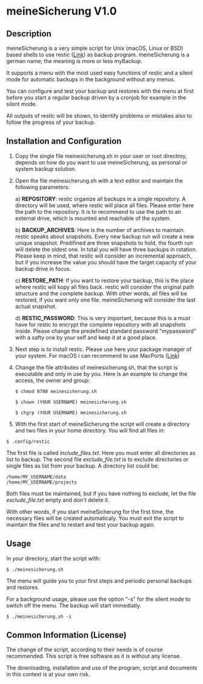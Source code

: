 # meineSicherung V1.0

## Description

meineSicherung is a very simple script for Unix (macOS, Linux or BSD) based shells to use restic ([Link](https://github.com/restic/restic)) as backup program. meineSicherung is a german name, the meaning is more or less myBackup.

It supports a menu with the most used easy functions of restic and a silent mode for automatic backups in the background without any menus.

You can configure and test your backup and restores with the menu at first before you start a regular backup driven by a cronjob for example in the silent mode.

All outputs of restic will be shown, to identify problems or mistakes also to follow the progress of your backup.

## Installation and Configuration

1. Copy the single file meinesicherung.sh in your user or root directroy, depends on how do you want to use meineSicherung, as personal or system backup solution. 

2. Open the file meinesicherung.sh with a text editor and maintain the following parameters:

    a) **REPOSITORY**: restic organize all backups in a single repository. A directory will be used, where restic will place all files. Please enter here the path to the repository. It is to recommend to use the path to an external drive, which is mounted and reachable of the system.

    b) **BACKUP_ARCHIVES**: Here is the number of archives to maintain. restic speaks about snapshots. Every new backup run will create a new unique snapshot. Predifined are three snapshots to hold, the fourth run will delete the oldest one. In total you will have three backups in rotation. Please keep in mind, that restic will consider an incremental approach, but if you increase the value you should have the target capacity of your backup drive in focus.

    c) **RESTORE_PATH**: If you want to restore your backup, this is the place where restic will kopy all files back. restic will consider the original path structure and the complete backup. With other words, all files will be restored, if you want only one file. meineSicherung will consider the last actual snapshot.

    d) **RESTIC_PASSWORD**: This is very important, because this is a must have for restic to encrypt the complete repository with all snapshots inside. Please change the predefined standard password "mypassword" with a safty one by your self and keep it at a good place. 

3. Next step is to install restic. Please use here your package manager of your system. For macOS i can recommend to use MacPorts ([Link](https://www.macports.org))  

4. Change the file attributes of meinesicherung.sh, that the script is executable and only in use by you. Here is an example to change the access, the owner and group:

    ~~~~
    $ chmod 0700 meinesicherung.sh
    ~~~~

    ~~~~
    $ chown (YOUR USERNAME) meinesicherung.sh
    ~~~~

    ~~~~
    $ chgrp (YOUR USERNAME) meinesicherung.sh
    ~~~~

5. With the first start of meineSicherung the script will create a directory and two files in your home directory. You will find all files in:

~~~~
$ .config/restic
~~~~

The first file is called *include_files.txt*. Here you must enter all directories as list to backup. The second file *exclude_file.txt* is to exclude directories or single files as list from your backup. A directory list could be:

~~~~
/home/MY_USERNAME/data
/home/MY_USERNAME/projects
~~~~

Both files must be maintained, but if you have nothing to exclude, let the file *exclude_file.txt* empty and don't delete it.

With other words, if you start meineSicherung for the first time, the necessary files will be created automaticaly. You must exit the script to maintain the files and to restart and test your backup again.

## Usage

In your directory, start the script with:

~~~~
$ ./meinesicherung.sh
~~~~

The menu will guide you to your first steps and periodic personal backups and restores.

For a background usage, please use the option "-s" for the silent mode to switch off the menu. The backup will start immediatly.

~~~~
$ ./meinesicherung.sh -s
~~~~

## Common Information (License)

The change of the script, according to their needs is of course recommended. This script is free software as it is without any license.

The downloading, installation and use of the program, script and documents in this context is at your own risk.
